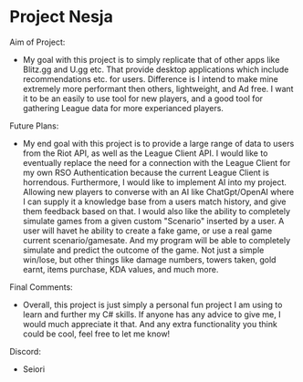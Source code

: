# Project Nesja

Aim of Project:
  - My goal with this project is to simply replicate that of other apps like Blitz.gg and U.gg etc. That provide desktop applications which include recommendations etc. for users. Difference is I intend to make mine extremely more performant then others, lightweight, and Ad free. I want it to be an easily to use tool for new players, and a good tool for gathering League data for more experianced players.

Future Plans:
  - My end goal with this project is to provide a large range of data to users from the Riot API, as well as the League Client API. I would like to eventually replace the need for a connection with the League Client for my own RSO Authentication because the current League Client is horrendous. Furthermore, I would like to implement AI into my project. Allowing new players to converse with an AI like ChatGpt/OpenAI where I can supply it a knowledge base from a users match history, and give them feedback based on that. I would also like the ability to completely simulate games from a given custom "Scenario" inserted by a user. A user will havet he ability to create a fake game, or use a real game current scenario/gamesate. And my program will be able to completely simulate and predict the outcome of the game. Not just a simple win/lose, but other things like damage numbers, towers taken, gold earnt, items purchase, KDA values, and much more.

Final Comments:
- Overall, this project is just simply a personal fun project I am using to learn and further my C# skills. If anyone has any advice to give me, I would much appreciate it that. And any extra functionality you think could be cool, feel free to let me know!

Discord:
- Seiori
